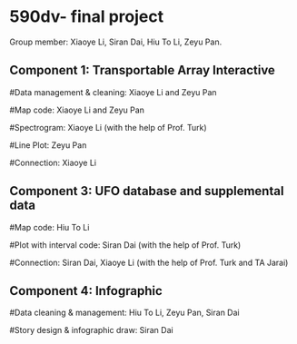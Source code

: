 # 590dv- final project

Group member: Xiaoye Li, Siran Dai, Hiu To Li, Zeyu Pan.

## Component 1: Transportable Array Interactive

#Data management & cleaning: Xiaoye Li and Zeyu Pan

#Map code: Xiaoye Li and Zeyu Pan

#Spectrogram: Xiaoye Li (with the help of Prof. Turk)

#Line Plot: Zeyu Pan

#Connection: Xiaoye Li




## Component 3: UFO database and supplemental data

#Map code: Hiu To Li

#Plot with interval code: Siran Dai (with the help of Prof. Turk)

#Connection: Siran Dai, Xiaoye Li (with the help of Prof. Turk and TA Jarai)



## Component 4: Infographic

#Data cleaning & management: Hiu To Li, Zeyu Pan, Siran Dai

#Story design & infographic draw: Siran Dai
